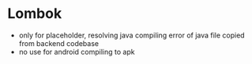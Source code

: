 # Lombok
- only for placeholder, resolving java compiling error of java file copied from backend codebase
- no use for android compiling to apk

